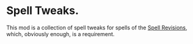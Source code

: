 # Spell Tweaks.

This mod is a collection of spell tweaks for spells of the [Spell Revisions](https://github.com/Gibberlings3/SpellRevisions), which, obviously enough, is a requirement.
